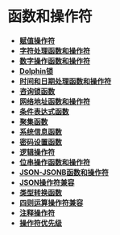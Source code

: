 # 函数和操作符

-   **[赋值操作符](dolphin-赋值操作符.md)**  
-   **[字符处理函数和操作符](dolphin-字符处理函数和操作符.md)**  
-   **[数字操作函数和操作符](dolphin-数字操作函数和操作符.md)**  
-   **[Dolphin锁](dolphin-锁.md)**  
-   **[时间和日期处理函数和操作符](dolphin-时间和日期处理函数和操作符.md)**  
-   **[咨询锁函数](dolphin-咨询锁函数.md)**
-   **[网络地址函数和操作符](dolphin-网络地址函数和操作符.md)**  
-   **[条件表达式函数](dolphin-条件表达式函数.md)**  
-   **[聚集函数](dolphin-聚集函数.md)**  
-   **[系统信息函数](dolphin-系统信息函数.md)**  
-   **[密码设置函数](dolphin-密码函数.md)**  
-   **[逻辑操作符](dolphin-逻辑操作符.md)**  
-   **[位串操作函数和操作符](dolphin-位串操作函数和操作符.md)**  
-   **[JSON-JSONB函数和操作符](dolphin-JSON-JSONB函数和操作符.md)**
-   **[JSON操作符兼容](dolphin-JSON操作符兼容.md)**
-   **[类型转换函数](dolphin-类型转换函数.md)**  
-   **[四则运算操作符兼容](dolphin-四则运算操作符兼容.md)**  
-   **[注释操作符](dolphin-注释操作符.md)**  
-   **[操作符优先级](dolphin-操作符优先级.md)**  